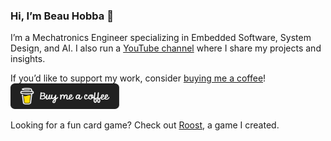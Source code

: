 ### Hi, I’m Beau Hobba 👋

I’m a Mechatronics Engineer specializing in Embedded Software, System Design, and AI. I also run a [YouTube channel](https://www.youtube.com/channel/UC3kYB_ouZ5Lw0c3a65oNUCg) where I share my projects and insights.

If you’d like to support my work, consider [buying me a coffee](https://www.buymeacoffee.com/hobbabeau)!
<a href="https://www.buymeacoffee.com/hobbabeau" target="_blank"><img src="./black-button.png" alt="Buy Me A Coffee" height="41" width="174"></a>

Looking for a fun card game? Check out [Roost](https://www.roostgame.com/), a game I created.
